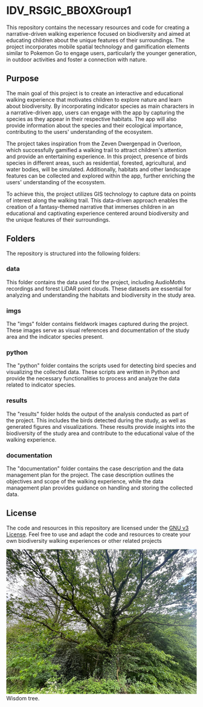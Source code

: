 # IDV_RSGIC_BBOXGroup1

This repository contains the necessary resources and code for creating a narrative-driven walking experience focused on biodiversity and aimed at educating children about the unique features of their surroundings. The project incorporates mobile spatial technology and gamification elements similar to Pokemon Go to engage users, particularly the younger generation, in outdoor activities and foster a connection with nature.

## Purpose

The main goal of this project is to create an interactive and educational walking experience that motivates children to explore nature and learn about biodiversity. By incorporating indicator species as main characters in a narrative-driven app, users can engage with the app by capturing the species as they appear in their respective habitats. The app will also provide information about the species and their ecological importance, contributing to the users' understanding of the ecosystem.

The project takes inspiration from the Zeven Dwergenpad in Overloon, which successfully gamified a walking trail to attract children's attention and provide an entertaining experience. In this project, presence of birds species in different areas, such as residential, forested, agricultural, and water bodies, will be simulated. Additionally, habitats and other landscape features can be collected and explored within the app, further enriching the users' understanding of the ecosystem.

To achieve this, the project utilizes GIS technology to capture data on points of interest along the walking trail. This data-driven approach enables the creation of a fantasy-themed narrative that immerses children in an educational and captivating experience centered around biodiversity and the unique features of their surroundings.

## Folders

The repository is structured into the following folders:

### data

This folder contains the data used for the project, including AudioMoths recordings and forest LiDAR point clouds. These datasets are essential for analyzing and understanding the habitats and biodiversity in the study area.

### imgs

The "imgs" folder contains fieldwork images captured during the project. These images serve as visual references and documentation of the study area and the indicator species present.

### python

The "python" folder contains the scripts used for detecting bird species and visualizing the collected data. These scripts are written in Python and provide the necessary functionalities to process and analyze the data related to indicator species.

### results

The "results" folder holds the output of the analysis conducted as part of the project. This includes the birds detected during the study, as well as generated figures and visualizations. These results provide insights into the biodiversity of the study area and contribute to the educational value of the walking experience.

### documentation

The "documentation" folder contains the case description and the data management plan for the project. The case description outlines the objectives and scope of the walking experience, while the data management plan provides guidance on handling and storing the collected data.

## License

The code and resources in this repository are licensed under the [GNU v3 License](https://www.gnu.org/licenses/gpl-3.0.html). Feel free to use and adapt the code and resources to create your own biodiversity walking experiences or other related projects

![Wisdom tree.](https://github.com/LRiveroIribarne/IDV_RSGIC_BBOXGroup1/blob/996ac93ab829d7da27ec95c4c08d9110c437383c/imgs/wisdom_tree.png) Wisdom tree.